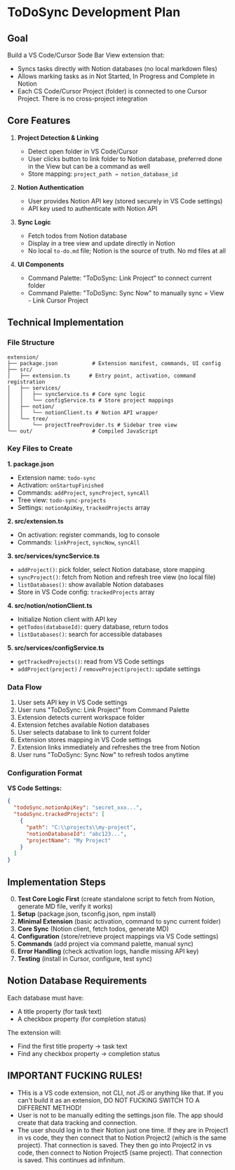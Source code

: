 # ToDoSync Development Plan

## Goal
Build a VS Code/Cursor Sode Bar View extension that:
- Syncs tasks directly with Notion databases (no local markdown files)
- Allows marking tasks as in Not Started, In Progress and Complete in Notion
- Each CS Code/Cursor Project (folder) is connected to one Cursor Project. There is no cross-project integration

## Core Features

1. **Project Detection & Linking**
   - Detect open folder in VS Code/Cursor
   - User clicks button to link folder to Notion database, preferred done in the View but can be a command as well
   - Store mapping: `project_path → notion_database_id`

2. **Notion Authentication**
   - User provides Notion API key (stored securely in VS Code settings)
   - API key used to authenticate with Notion API

3. **Sync Logic**
   - Fetch todos from Notion database
   - Display in a tree view and update directly in Notion
   - No local `to-do.md` file; Notion is the source of truth. No md files at all

4. **UI Components**
   - Command Palette: "ToDoSync: Link Project" to connect current folder
   - Command Palette: "ToDoSync: Sync Now" to manually sync
   = View - Link Cursor Project

## Technical Implementation

### File Structure
```
extension/
├── package.json           # Extension manifest, commands, UI config
├── src/
│   ├── extension.ts      # Entry point, activation, command registration
│   ├── services/
│   │   ├── syncService.ts # Core sync logic
│   │   └── configService.ts # Store project mappings
│   ├── notion/
│   │   └── notionClient.ts # Notion API wrapper
│   └── tree/
│       └── projectTreeProvider.ts # Sidebar tree view
└── out/                   # Compiled JavaScript
```

### Key Files to Create

**1. package.json**
- Extension name: `todo-sync`
- Activation: `onStartupFinished`
- Commands: `addProject`, `syncProject`, `syncAll`
- Tree view: `todo-sync-projects`
- Settings: `notionApiKey`, `trackedProjects` array

**2. src/extension.ts**
- On activation: register commands, log to console
- Commands: `linkProject`, `syncNow`, `syncAll`
  

**3. src/services/syncService.ts**
- `addProject()`: pick folder, select Notion database, store mapping
- `syncProject()`: fetch from Notion and refresh tree view (no local file)
- `listDatabases()`: show available Notion databases
- Store in VS Code config: `trackedProjects` array

**4. src/notion/notionClient.ts**
- Initialize Notion client with API key
- `getTodos(databaseId)`: query database, return todos
- `listDatabases()`: search for accessible databases

**5. src/services/configService.ts**
- `getTrackedProjects()`: read from VS Code settings
- `addProject(project)` / `removeProject(project)`: update settings

### Data Flow

1. User sets API key in VS Code settings
2. User runs "ToDoSync: Link Project" from Command Palette
3. Extension detects current workspace folder
4. Extension fetches available Notion databases
5. User selects database to link to current folder
6. Extension stores mapping in VS Code settings
7. Extension links immediately and refreshes the tree from Notion
8. User runs "ToDoSync: Sync Now" to refresh todos anytime

### Configuration Format

**VS Code Settings:**
```json
{
  "todoSync.notionApiKey": "secret_xxx...",
  "todoSync.trackedProjects": [
    {
      "path": "C:\\projects\\my-project",
      "notionDatabaseId": "abc123...",
      "projectName": "My Project"
    }
  ]
}
```

## Implementation Steps

0. **Test Core Logic First** (create standalone script to fetch from Notion, generate MD file, verify it works)
1. **Setup** (package.json, tsconfig.json, npm install)
2. **Minimal Extension** (basic activation, command to sync current folder)
3. **Core Sync** (Notion client, fetch todos, generate MD)
4. **Configuration** (store/retrieve project mappings via VS Code settings)
5. **Commands** (add project via command palette, manual sync)
6. **Error Handling** (check activation logs, handle missing API key)
7. **Testing** (install in Cursor, configure, test sync)

## Notion Database Requirements

Each database must have:
- A title property (for task text)
- A checkbox property (for completion status)

The extension will:
- Find the first title property → task text
- Find any checkbox property → completion status


## IMPORTANT FUCKING RULES!
- THis is a VS code extension, not CLI, not JS or anything like that. If you can't build it as an extension, DO NOT FUCKING SWITCH TO A DIFFERENT METHOD! 
- User is not to be manually editing the settings.json file. The app should create that data tracking and connection.
- The user should log in to their Notion just one time. If they are in Project1 in vs code, they then connect that to Notion Project2 (which is the same project). That connection is saved. They then go into Project2 in vs code, then connect to Notion Project5 (same project). That connection is saved. This continues ad infinitum.